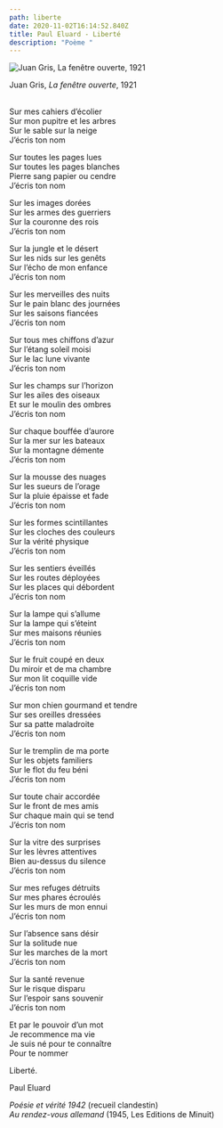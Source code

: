 ```yaml
---
path: liberte
date: 2020-11-02T16:14:52.840Z
title: Paul Eluard - Liberté
description: "Poème "
---
```

<!--StartFragment-->

![Juan Gris, La fenêtre ouverte, 1921](https://www.poetica.fr/images01/juan-gris-la-fenetre-ouverte-1921.jpg "Juan Gris, La fenêtre ouverte, 1921")

Juan Gris, *La fenêtre ouverte*, 1921

\
Sur mes cahiers d’écolier\
Sur mon pupitre et les arbres\
Sur le sable sur la neige\
J’écris ton nom

Sur toutes les pages lues\
Sur toutes les pages blanches\
Pierre sang papier ou cendre\
J’écris ton nom

Sur les images dorées\
Sur les armes des guerriers\
Sur la couronne des rois\
J’écris ton nom

Sur la jungle et le désert\
Sur les nids sur les genêts\
Sur l’écho de mon enfance\
J’écris ton nom

Sur les merveilles des nuits\
Sur le pain blanc des journées\
Sur les saisons fiancées\
J’écris ton nom

Sur tous mes chiffons d’azur\
Sur l’étang soleil moisi\
Sur le lac lune vivante\
J’écris ton nom

Sur les champs sur l’horizon\
Sur les ailes des oiseaux\
Et sur le moulin des ombres\
J’écris ton nom

Sur chaque bouffée d’aurore\
Sur la mer sur les bateaux\
Sur la montagne démente\
J’écris ton nom

Sur la mousse des nuages\
Sur les sueurs de l’orage\
Sur la pluie épaisse et fade\
J’écris ton nom

Sur les formes scintillantes\
Sur les cloches des couleurs\
Sur la vérité physique\
J’écris ton nom

Sur les sentiers éveillés\
Sur les routes déployées\
Sur les places qui débordent\
J’écris ton nom

Sur la lampe qui s’allume\
Sur la lampe qui s’éteint\
Sur mes maisons réunies\
J’écris ton nom

Sur le fruit coupé en deux\
Du miroir et de ma chambre\
Sur mon lit coquille vide\
J’écris ton nom

Sur mon chien gourmand et tendre\
Sur ses oreilles dressées\
Sur sa patte maladroite\
J’écris ton nom

Sur le tremplin de ma porte\
Sur les objets familiers\
Sur le flot du feu béni\
J’écris ton nom

Sur toute chair accordée\
Sur le front de mes amis\
Sur chaque main qui se tend\
J’écris ton nom

Sur la vitre des surprises\
Sur les lèvres attentives\
Bien au-dessus du silence\
J’écris ton nom

Sur mes refuges détruits\
Sur mes phares écroulés\
Sur les murs de mon ennui\
J’écris ton nom

Sur l’absence sans désir\
Sur la solitude nue\
Sur les marches de la mort\
J’écris ton nom

Sur la santé revenue\
Sur le risque disparu\
Sur l’espoir sans souvenir\
J’écris ton nom

Et par le pouvoir d’un mot\
Je recommence ma vie\
Je suis né pour te connaître\
Pour te nommer

Liberté.

Paul Eluard

*Poésie et vérité 1942* (recueil clandestin)\
*Au rendez-vous allemand* (1945, Les Editions de Minuit)

<!--EndFragment-->